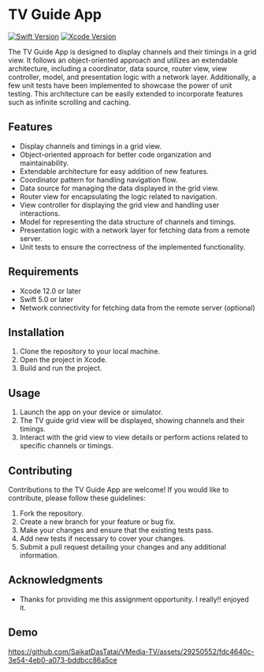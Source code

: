 # TV Guide App

[![Swift Version](https://img.shields.io/badge/Swift-5.0-orange.svg)](https://swift.org)
[![Xcode Version](https://img.shields.io/badge/Xcode-12.0-blue.svg)](https://developer.apple.com/xcode)

The TV Guide App is designed to display channels and their timings in a grid view. It follows an object-oriented approach and utilizes an extendable architecture, including a coordinator, data source, router view, view controller, model, and presentation logic with a network layer. Additionally, a few unit tests have been implemented to showcase the power of unit testing. This architecture can be easily extended to incorporate features such as infinite scrolling and caching.

## Features

- Display channels and timings in a grid view.
- Object-oriented approach for better code organization and maintainability.
- Extendable architecture for easy addition of new features.
- Coordinator pattern for handling navigation flow.
- Data source for managing the data displayed in the grid view.
- Router view for encapsulating the logic related to navigation.
- View controller for displaying the grid view and handling user interactions.
- Model for representing the data structure of channels and timings.
- Presentation logic with a network layer for fetching data from a remote server.
- Unit tests to ensure the correctness of the implemented functionality.

## Requirements

- Xcode 12.0 or later
- Swift 5.0 or later
- Network connectivity for fetching data from the remote server (optional)

## Installation

1. Clone the repository to your local machine.
2. Open the project in Xcode.
3. Build and run the project.

## Usage

1. Launch the app on your device or simulator.
2. The TV guide grid view will be displayed, showing channels and their timings.
3. Interact with the grid view to view details or perform actions related to specific channels or timings.

## Contributing

Contributions to the TV Guide App are welcome! If you would like to contribute, please follow these guidelines:

1. Fork the repository.
2. Create a new branch for your feature or bug fix.
3. Make your changes and ensure that the existing tests pass.
4. Add new tests if necessary to cover your changes.
5. Submit a pull request detailing your changes and any additional information.

## Acknowledgments

- Thanks for providing me this assignment opportunity. I really!! enjoyed it.

## Demo

https://github.com/SaikatDasTatai/VMedia-TV/assets/29250552/fdc4640c-3e54-4eb0-a073-bddbcc86a5ce

